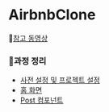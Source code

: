 # AirbnbClone

🔗[참고 동영상](https://www.youtube.com/watch?v=ZxkmTsEYfg8)

### 📌과정 정리
* [사전 설정 및 프로젝트 설정](https://snnchallenge.tistory.com/373)
* [홈 화면](https://snnchallenge.tistory.com/374)
* [Post 컴포넌트](https://snnchallenge.tistory.com/375)
